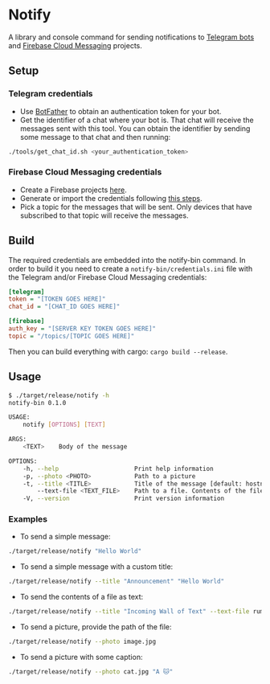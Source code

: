# Notify

A library and console command for sending notifications to [Telegram
bots](https://core.telegram.org/bots/) and
[Firebase Cloud Messaging](https://firebase.google.com/docs/cloud-messaging)
projects.

## Setup

### Telegram credentials

* Use [BotFather](https://firebase.google.com/docs/cloud-messaging/js/client#configure_web_credentials_with)
  to obtain an authentication token for your bot.
* Get the identifier of a chat where your bot is. That chat will receive the
  messages sent with this tool. You can obtain the identifier by sending some
  message to that chat and then running:
```bash
./tools/get_chat_id.sh <your_authentication_token>
```

### Firebase Cloud Messaging credentials

* Create a Firebase projects [here](https://console.firebase.google.com/project/_/settings/cloudmessaging).
* Generate or import the credentials following [this
  steps](https://firebase.google.com/docs/cloud-messaging/js/client#configure_web_credentials_with).
* Pick a topic for the messages that will be sent. Only devices that have
  subscribed to that topic will receive the messages.

## Build

The required credentials are embedded into the notify-bin command. In order to
build it you need to create a `notify-bin/credentials.ini` file with the
Telegram and/or Firebase Cloud Messaging credentials:

```ini
[telegram]
token = "[TOKEN GOES HERE]"
chat_id = "[CHAT_ID GOES HERE]"

[firebase]
auth_key = "[SERVER KEY TOKEN GOES HERE]"
topic = "/topics/[TOPIC GOES HERE]"
```

Then you can build everything with cargo: `cargo build --release`.

## Usage

```bash
$ ./target/release/notify -h
notify-bin 0.1.0

USAGE:
    notify [OPTIONS] [TEXT]

ARGS:
    <TEXT>    Body of the message

OPTIONS:
    -h, --help                     Print help information
    -p, --photo <PHOTO>            Path to a picture
    -t, --title <TITLE>            Title of the message [default: hostname]
        --text-file <TEXT_FILE>    Path to a file. Contents of the file will be sent as text
    -V, --version                  Print version information
```

### Examples

* To send a simple message:
```bash
./target/release/notify "Hello World"
```
* To send a simple message with a custom title:
```bash
./target/release/notify --title "Announcement" "Hello World"
```
* To send the contents of a file as text:
```bash
./target/release/notify --title "Incoming Wall of Text" --text-file rumbling_thoughts.txt
```
* To send a picture, provide the path of the file:
```bash
./target/release/notify --photo image.jpg
```
* To send a picture with some caption:
```bash
./target/release/notify --photo cat.jpg "A 🐱"
```
